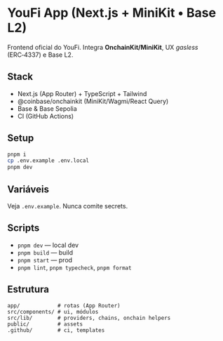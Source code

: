 # YouFi App (Next.js + MiniKit • Base L2)

Frontend oficial do YouFi. Integra **OnchainKit/MiniKit**, UX *gasless* (ERC‑4337) e Base L2.

## Stack
- Next.js (App Router) + TypeScript + Tailwind
- @coinbase/onchainkit (MiniKit/Wagmi/React Query)
- Base & Base Sepolia
- CI (GitHub Actions)

## Setup
```bash
pnpm i
cp .env.example .env.local
pnpm dev
```

## Variáveis
Veja `.env.example`. Nunca comite secrets.

## Scripts
- `pnpm dev` — local dev
- `pnpm build` — build
- `pnpm start` — prod
- `pnpm lint`, `pnpm typecheck`, `pnpm format`

## Estrutura
```
app/            # rotas (App Router)
src/components/ # ui, módulos
src/lib/        # providers, chains, onchain helpers
public/         # assets
.github/        # ci, templates
```
